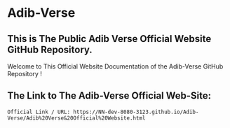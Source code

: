 # Adib-Verse

## This is The Public Adib Verse Official Website GitHub Repository.
Welcome to This Official Website Documentation of the Adib-Verse GitHub Repository !

## The Link to The Adib-Verse Official Web-Site:

```text
Official Link / URL: https://NN-dev-8080-3123.github.io/Adib-Verse/Adib%20Verse&20Official%20Website.html
```
